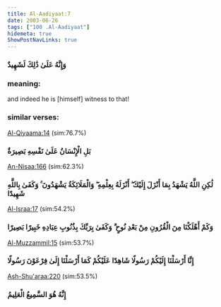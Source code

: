 ```yaml
---
title: Al-Aadiyaat:7
date: 2003-06-26
tags: ["100 .Al-Aadiyaat"]
hidemeta: true 
ShowPostNavLinks: true 
---
```

### وَإِنَّهُ عَلَىٰ ذَٰلِكَ لَشَهِيدٌ
### meaning: 
and indeed he is [himself] witness to that!
### similar verses: 

[Al-Qiyaama:14](/75/14) (sim:76.7%)

### بَلِ الْإِنْسَانُ عَلَىٰ نَفْسِهِ بَصِيرَةٌ

[An-Nisaa:166](/4/166) (sim:62.3%)

### لَٰكِنِ اللَّهُ يَشْهَدُ بِمَا أَنْزَلَ إِلَيْكَ ۖ أَنْزَلَهُ بِعِلْمِهِ ۖ وَالْمَلَائِكَةُ يَشْهَدُونَ ۚ وَكَفَىٰ بِاللَّهِ شَهِيدًا

[Al-Israa:17](/17/17) (sim:54.2%)

### وَكَمْ أَهْلَكْنَا مِنَ الْقُرُونِ مِنْ بَعْدِ نُوحٍ ۗ وَكَفَىٰ بِرَبِّكَ بِذُنُوبِ عِبَادِهِ خَبِيرًا بَصِيرًا

[Al-Muzzammil:15](/73/15) (sim:53.7%)

### إِنَّا أَرْسَلْنَا إِلَيْكُمْ رَسُولًا شَاهِدًا عَلَيْكُمْ كَمَا أَرْسَلْنَا إِلَىٰ فِرْعَوْنَ رَسُولًا

[Ash-Shu'araa:220](/26/220) (sim:53.5%)

### إِنَّهُ هُوَ السَّمِيعُ الْعَلِيمُ
